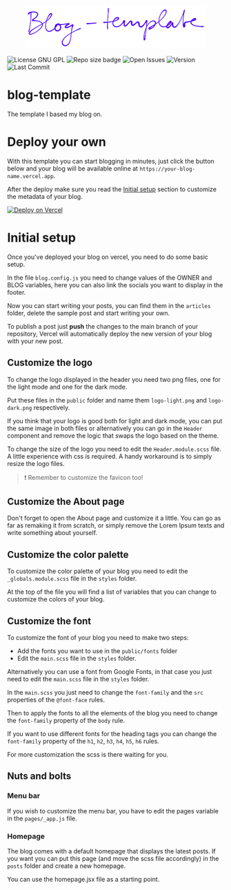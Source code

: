 <p align="center">  
  <a href="#" style="margin: 10px">
    <img width="auto" height="100px" src="logo.png" />
  </a>
</p>

![License GNU GPL](https://img.shields.io/github/license/andreaiaia/blog-template)
![Repo size badge](https://img.shields.io/github/repo-size/andreaiaia/blog-template)
![Open Issues](https://img.shields.io/github/issues/andreaiaia/blog-template)
![Version](https://img.shields.io/github/package-json/v/andreaiaia/blog-template)
![Last Commit](https://img.shields.io/github/last-commit/andreaiaia/blog-template)

# blog-template

The template I based my blog on.

# Deploy your own

With this template you can start blogging in minutes, just click the button below and your blog will be available online at `https://your-blog-name.vercel.app`.

After the deploy make sure you read the [Initial setup](#initial-setup) section to customize the metadata of your blog.

[![Deploy on Vercel](https://vercel.com/button)](https://vercel.com/new/clone?s=https%3A%2F%2Fgithub.com%2Fandreaiaia%2Fblog-template&showOptionalTeamCreation=false)

# Initial setup

Once you've deployed your blog on vercel, you need to do some basic setup.

In the file `blog.config.js` you need to change values of the OWNER and BLOG variables, here you can also link the socials you want to display in the footer.

Now you can start writing your posts, you can find them in the `articles` folder, delete the sample post and start writing your own.

To publish a post just **push** the changes to the main branch of your repository, Vercel will automatically deploy the new version of your blog with your new post.

## Customize the logo

To change the logo displayed in the header you need two png files, one for the light mode and one for the dark mode.

Put these files in the `public` folder and name them `logo-light.png` and `logo-dark.png` respectively.

If you think that your logo is good both for light and dark mode, you can put the same image in both files or alternatively you can go in the `Header` component and remove the logic that swaps the logo based on the theme.

To change the size of the logo you need to edit the `Header.module.scss` file. A little experience with css is required. A handy workaround is to simply resize the logo files.

> ❗️ Remember to customize the favicon too!

## Customize the About page

Don't forget to open the About page and customize it a little. You can go as far as remaking it from scratch, or simply remove the Lorem Ipsum texts and write something about yourself.

## Customize the color palette

To customize the color palette of your blog you need to edit the `_globals.module.scss` file in the `styles` folder.

At the top of the file you will find a list of variables that you can change to customize the colors of your blog.

## Customize the font

To customize the font of your blog you need to make two steps:

- Add the fonts you want to use in the `public/fonts` folder
- Edit the `main.scss` file in the `styles` folder.

Alternatively you can use a font from Google Fonts, in that case you just need to edit the `main.scss` file in the `styles` folder.

In the `main.scss` you just need to change the `font-family` and the `src` properties of the `@font-face` rules.

Then to apply the fonts to all the elements of the blog you need to change the `font-family` property of the `body` rule.

If you want to use different fonts for the heading tags you can change the `font-family` property of the `h1`, `h2`, `h3`, `h4`, `h5`, `h6` rules.

For more customization the scss is there waiting for you.

## Nuts and bolts

### Menu bar

If you wish to customize the menu bar, you have to edit the pages variable in the `pages/_app.js` file.

### Homepage

The blog comes with a default homepage that displays the latest posts. If you want you can put this page (and move the scss file accordingly) in the `posts` folder and create a new homepage.

You can use the homepage.jsx file as a starting point.
